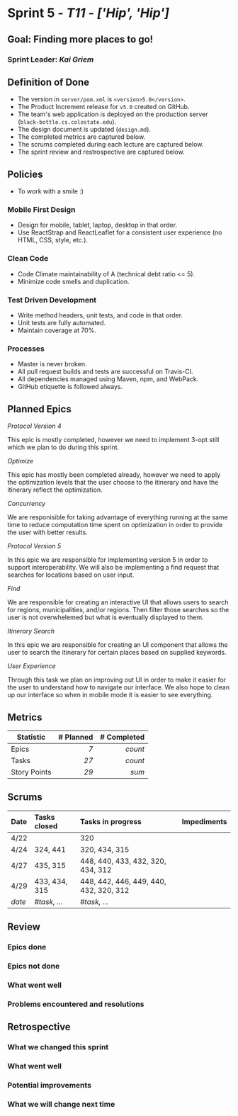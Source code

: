 # Sprint 5 - *T11* - *['Hip', 'Hip']*

## Goal: Finding more places to go!
### Sprint Leader: *Kai Griem*


## Definition of Done

* The version in `server/pom.xml` is `<version>5.0</version>`.
* The Product Increment release for `v5.0` created on GitHub.
* The team's web application is deployed on the production server (`black-bottle.cs.colostate.edu`).
* The design document is updated (`design.md`).
* The completed metrics are captured below.
* The scrums completed during each lecture are captured below.
* The sprint review and restrospective are captured below.


## Policies
* To work with a smile :)

### Mobile First Design
* Design for mobile, tablet, laptop, desktop in that order.
* Use ReactStrap and ReactLeaflet for a consistent user experience (no HTML, CSS, style, etc.).

### Clean Code
* Code Climate maintainability of A (technical debt ratio <= 5).
* Minimize code smells and duplication.

### Test Driven Development
* Write method headers, unit tests, and code in that order.
* Unit tests are fully automated.
* Maintain coverage at 70%.

### Processes
* Master is never broken. 
* All pull request builds and tests are successful on Travis-CI.
* All dependencies managed using Maven, npm, and WebPack.
* GitHub etiquette is followed always.


## Planned Epics

*Protocol Version 4*

This epic is mostly completed, however we need to implement 3-opt still which we plan to do during this sprint. 

*Optimize*

This epic has mostly been completed already, however we need to apply the optimization levels that the user choose to the itinerary and have the itinerary reflect the optimization. 

*Concurrency*

We are responisible for taking advantage of everything running at the same time to reduce computation time spent on optimization in order to provide the user with better results.

*Protocol Version 5*

In this epic we are responsible for implementing version 5 in order to support interoperability. We will also be implementing a find request that searches for locations based on user input.

*Find*

We are responsible for creating an interactive UI that allows users to search for regions, municipalities, and/or regions. Then filter those searches so the user is not overwhelemed but what is eventually displayed to them.

*Itinerary Search*

In this epic we are responsible for creating an UI component that allows the user to search the itinerary for certain places based on supplied keywords.

*User Experience*

Through this task we plan on improving out UI in order to make it easier for the user to understand how to navigate our interface. We also hope to clean up our interface so when in mobile mode it is easier to see everything.

## Metrics

| Statistic | # Planned | # Completed |
| --- | ---: | ---: |
| Epics | *7* | *count* |
| Tasks |  *27*   | *count* | 
| Story Points |  *29*  | *sum* | 


## Scrums

| Date | Tasks closed  | Tasks in progress | Impediments |
| :--- | :--- | :--- | :--- |
| 4/22 | | 320 | |
| 4/24 | 324, 441  | 320, 434, 315 | |
| 4/27 | 435, 315 | 448, 440, 433, 432, 320, 434, 312 | |
| 4/29 | 433, 434, 315 | 448, 442, 446, 449, 440, 432, 320, 312 | |
| *date* | *#task, ...* | *#task, ...* |  | 


## Review

### Epics done  

### Epics not done 

### What went well

### Problems encountered and resolutions


## Retrospective

### What we changed this sprint

### What went well

### Potential improvements

### What we will change next time
